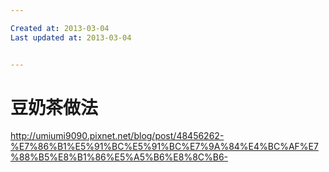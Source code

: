 ```yaml
---

Created at: 2013-03-04
Last updated at: 2013-03-04


---
```


# 豆奶茶做法


http://umiumi9090.pixnet.net/blog/post/48456262-%E7%86%B1%E5%91%BC%E5%91%BC%E7%9A%84%E4%BC%AF%E7%88%B5%E8%B1%86%E5%A5%B6%E8%8C%B6-

